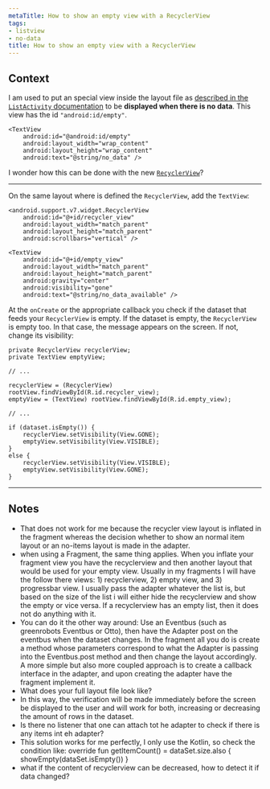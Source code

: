 ```yaml
---
metaTitle: How to show an empty view with a RecyclerView
tags:
- listview
- no-data
title: How to show an empty view with a RecyclerView
---
```


## Context

I am used to put an special view inside the layout file as [described in the `ListActivity` documentation](http://developer.android.com/reference/android/app/ListActivity.html) to be **displayed when there is no data**. This view has the id `"android:id/empty"`.



```
<TextView
    android:id="@android:id/empty"
    android:layout_width="wrap_content"
    android:layout_height="wrap_content"
    android:text="@string/no_data" />

```

I wonder how this can be done with the new [`RecyclerView`](http://developer.android.com/reference/android/support/v7/widget/RecyclerView.html)?



---

On the same layout where is defined the `RecyclerView`, add the `TextView`:



```
<android.support.v7.widget.RecyclerView
    android:id="@+id/recycler_view"
    android:layout_width="match_parent"
    android:layout_height="match_parent"
    android:scrollbars="vertical" />

<TextView
    android:id="@+id/empty_view"
    android:layout_width="match_parent"
    android:layout_height="match_parent"
    android:gravity="center"
    android:visibility="gone"
    android:text="@string/no_data_available" />

```

At the `onCreate` or the appropriate callback you check if the dataset that feeds your `RecyclerView` is empty. 
If the dataset is empty, the `RecyclerView` is empty too. In that case, the message appears on the screen.
If not, change its visibility:



```
private RecyclerView recyclerView;
private TextView emptyView;

// ...

recyclerView = (RecyclerView) rootView.findViewById(R.id.recycler_view);
emptyView = (TextView) rootView.findViewById(R.id.empty_view);

// ...

if (dataset.isEmpty()) {
    recyclerView.setVisibility(View.GONE);
    emptyView.setVisibility(View.VISIBLE);
}
else {
    recyclerView.setVisibility(View.VISIBLE);
    emptyView.setVisibility(View.GONE);
}

```


---

## Notes

- That does not work for me because the recycler view layout is inflated in the fragment whereas the decision whether to show an normal item layout or an no-items layout is made in the adapter.
-  when using a Fragment, the same thing applies. When you inflate your fragment view you have the recyclerview and then another layout that would be used for your empty view. Usually in my fragments I will have the follow there views:  1) recyclerview, 2) empty view, and 3) progressbar view. I usually pass the adapter whatever the list is, but based on the size of the list i will either hide the recyclerview and show the empty or vice versa. If a recyclerview has an empty list, then it does not do anything with it.
-  You can do it the other way around: Use an Eventbus (such as greenrobots Eventbus or Otto), then have the Adapter post on the eventbus when the dataset changes. In the fragment all you do is create a method whose parameters correspond to what the Adapter is passing into the Eventbus.post method and then change the layout accordingly. A more simple but also more coupled approach is to create a callback interface in the adapter, and upon creating the adapter have the fragment implement it.
- What does your full layout file look like?
- In this way, the verification will be made immediately before the screen be displayed to the user and will work for both, increasing or decreasing the amount of rows in the dataset.
- Is there no listener that one can attach tot he adapter to check if there is any items int eh adapter?
- This solution works for me perfectly, I only use the Kotlin, so check the condition like: override fun getItemCount() = dataSet.size.also { showEmpty(dataSet.isEmpty()) }
- what if the content of recyclerview can be decreased, how to detect it if data changed?
